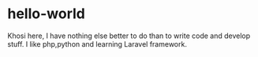 # hello-world

Khosi here, I have nothing else better to do than to write code and develop stuff.
I like php,python and learning Laravel framework.
